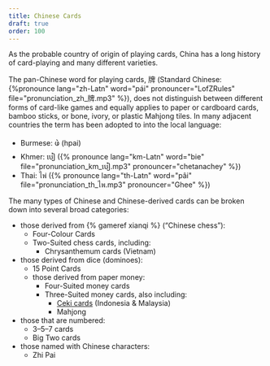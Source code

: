 ```yaml
---
title: Chinese Cards
draft: true
order: 100
---
```


As the probable country of origin of playing cards, China has a long history of
card-playing and many different varieties.

The pan-Chinese word for playing cards, <span lang="zh">牌</span> (Standard
Chinese: {%pronounce lang="zh-Latn" word="pái" pronouncer="LofZRules"
file="pronunciation_zh_牌.mp3" %}), does not distinguish between different forms
of card-like games and equally applies to paper or cardboard cards, bamboo
sticks, or bone, ivory, or plastic Mahjong tiles. In many adjacent countries the
term has been adopted to into the local language:

* Burmese: <span lang="my">ဖဲ</span> (<span lang="my-Latn">hpai</span>)
* Khmer: <span lang="km">បៀ</span> ({% pronounce lang="km-Latn" word="bie"
  file="pronunciation_km_បៀ.mp3" pronouncer="chetanachey" %})
* Thai: <span lang="th">ไพ่</span> ({% pronounce lang="th-Latn" word="pâi"
  file="pronunciation_th_ไพ.mp3" pronouncer="Ghee" %})

The many types of Chinese and Chinese-derived cards can be broken down into
several broad categories:

* those derived from {% gameref xianqi %} (“Chinese chess”):
  * Four-Colour Cards
  * Two-Suited chess cards, including:
    * Chrysanthemum cards (Vietnam)
* those derived from dice (dominoes):
  * 15 Point Cards
  * those derived from paper money:
    * Four-Suited money cards
    * Three-Suited money cards, also including:
      * [Ceki cards](/articles/cards/ceki/) (Indonesia & Malaysia)
      * Mahjong
* those that are numbered:
  * 3–5–7 cards
  * Big Two cards
* those named with Chinese characters:
  * Zhi Pai

<!-- those that resemble flies from a distance -->
    
